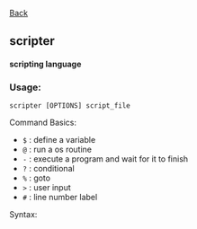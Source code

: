 [Back](./)

## scripter

#### scripting language

### Usage:
```
scripter [OPTIONS] script_file
```

Command Basics:
- `$` : define a variable
- `@` : run a os routine
- `-` : execute a program and wait for it to finish
- `?` : conditional
- `%` : goto
- `>` : user input
- `#` : line number label

Syntax:
